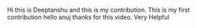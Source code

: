 
Hi this is Deeptanshu and this is my contribution.
This is my first contribution
hello anuj thanks for this video. Very Helpful
